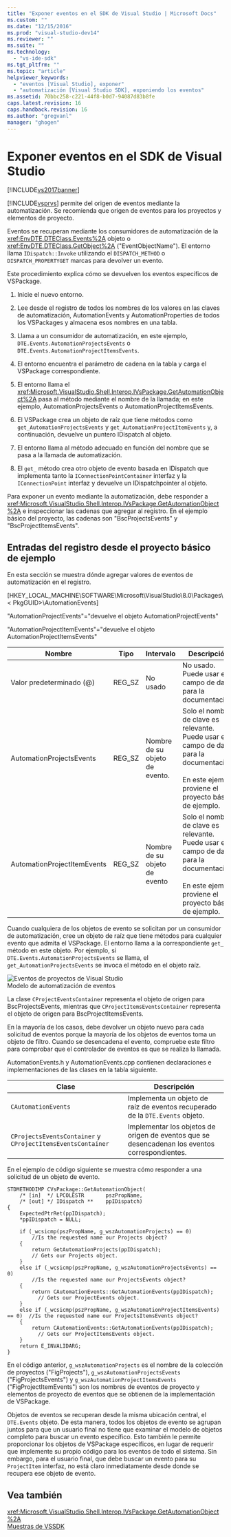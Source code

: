 ```yaml
---
title: "Exponer eventos en el SDK de Visual Studio | Microsoft Docs"
ms.custom: ""
ms.date: "12/15/2016"
ms.prod: "visual-studio-dev14"
ms.reviewer: ""
ms.suite: ""
ms.technology: 
  - "vs-ide-sdk"
ms.tgt_pltfrm: ""
ms.topic: "article"
helpviewer_keywords: 
  - "eventos [Visual Studio], exponer"
  - "automatización [Visual Studio SDK], exponiendo los eventos"
ms.assetid: 70bbc258-c221-44f8-b0d7-94087d83b8fe
caps.latest.revision: 16
caps.handback.revision: 16
ms.author: "gregvanl"
manager: "ghogen"
---
```

# Exponer eventos en el SDK de Visual Studio
[!INCLUDE[vs2017banner](../../code-quality/includes/vs2017banner.md)]

[!INCLUDE[vsprvs](../../code-quality/includes/vsprvs_md.md)] permite del origen de eventos mediante la automatización. Se recomienda que origen de eventos para los proyectos y elementos de proyecto.  
  
 Eventos se recuperan mediante los consumidores de automatización de la <xref:EnvDTE.DTEClass.Events%2A> objeto o <xref:EnvDTE.DTEClass.GetObject%2A> ("EventObjectName"). El entorno llama `IDispatch::Invoke` utilizando el `DISPATCH_METHOD` o `DISPATCH_PROPERTYGET` marcas para devolver un evento.  
  
 Este procedimiento explica cómo se devuelven los eventos específicos de VSPackage.  
  
1.  Inicie el nuevo entorno.  
  
2.  Lee desde el registro de todos los nombres de los valores en las claves de automatización, AutomationEvents y AutomationProperties de todos los VSPackages y almacena esos nombres en una tabla.  
  
3.  Llama a un consumidor de automatización, en este ejemplo, `DTE.Events.AutomationProjectsEvents` o `DTE.Events.AutomationProjectItemsEvents`.  
  
4.  El entorno encuentra el parámetro de cadena en la tabla y carga el VSPackage correspondiente.  
  
5.  El entorno llama el <xref:Microsoft.VisualStudio.Shell.Interop.IVsPackage.GetAutomationObject%2A> pasa al método mediante el nombre de la llamada; en este ejemplo, AutomationProjectsEvents o AutomationProjectItemsEvents.  
  
6.  El VSPackage crea un objeto de raíz que tiene métodos como `get_AutomationProjectsEvents` y `get_AutomationProjectItemEvents` y, a continuación, devuelve un puntero IDispatch al objeto.  
  
7.  El entorno llama al método adecuado en función del nombre que se pasa a la llamada de automatización.  
  
8.  El `get_` método crea otro objeto de evento basada en IDispatch que implementa tanto la `IConnectionPointContainer` interfaz y la `IConnectionPoint` interfaz y devuelve un IDispatchpointer al objeto.  
  
 Para exponer un evento mediante la automatización, debe responder a <xref:Microsoft.VisualStudio.Shell.Interop.IVsPackage.GetAutomationObject%2A> e inspeccionar las cadenas que agregar al registro. En el ejemplo básico del proyecto, las cadenas son "BscProjectsEvents" y "BscProjectItemsEvents".  
  
## <a name="registry-entries-from-the-basic-project-sample"></a>Entradas del registro desde el proyecto básico de ejemplo  
 En esta sección se muestra dónde agregar valores de eventos de automatización en el registro.  
  
 [HKEY_LOCAL_MACHINE\SOFTWARE\Microsoft\VisualStudio\8.0\Packages\\< PkgGUID\>\AutomationEvents]  
  
 "AutomationProjectEvents"="devuelve el objeto AutomationProjectEvents"  
  
 "AutomationProjectItemEvents"="devuelve el objeto AutomationProjectItemsEvents"  
  
|Nombre|Tipo|Intervalo|Descripción|  
|----------|----------|-----------|-----------------|  
|Valor predeterminado (@)|REG_SZ|No usado|No usado. Puede usar el campo de datos para la documentación.|  
|AutomationProjectsEvents|REG_SZ|Nombre de su objeto de evento.|Solo el nombre de clave es relevante. Puede usar el campo de datos para la documentación.<br /><br /> En este ejemplo proviene el proyecto básico de ejemplo.|  
|AutomationProjectItemEvents|REG_SZ|Nombre de su objeto de evento|Solo el nombre de clave es relevante. Puede usar el campo de datos para la documentación.<br /><br /> En este ejemplo proviene el proyecto básico de ejemplo.|  
  
 Cuando cualquiera de los objetos de evento se solicitan por un consumidor de automatización, cree un objeto de raíz que tiene métodos para cualquier evento que admita el VSPackage. El entorno llama a la correspondiente `get_` método en este objeto. Por ejemplo, si `DTE.Events.AutomationProjectsEvents` se llama, el `get_AutomationProjectsEvents` se invoca el método en el objeto raíz.  
  
 ![Eventos de proyectos de Visual Studio](../../extensibility/internals/media/projectevents.png "ProjectEvents")  
Modelo de automatización de eventos  
  
 La clase `CProjectEventsContainer` representa el objeto de origen para BscProjectsEvents, mientras que `CProjectItemsEventsContainer` representa el objeto de origen para BscProjectItemsEvents.  
  
 En la mayoría de los casos, debe devolver un objeto nuevo para cada solicitud de eventos porque la mayoría de los objetos de eventos toma un objeto de filtro. Cuando se desencadena el evento, compruebe este filtro para comprobar que el controlador de eventos es que se realiza la llamada.  
  
 AutomationEvents.h y AutomationEvents.cpp contienen declaraciones e implementaciones de las clases en la tabla siguiente.  
  
|Clase|Descripción|  
|-----------|-----------------|  
|`CAutomationEvents`|Implementa un objeto de raíz de eventos recuperado de la `DTE.Events` objeto.|  
|`CProjectsEventsContainer` y `CProjectItemsEventsContainer`|Implementar los objetos de origen de eventos que se desencadenan los eventos correspondientes.|  
  
 En el ejemplo de código siguiente se muestra cómo responder a una solicitud de un objeto de evento.  
  
```cpp#  
STDMETHODIMP CVsPackage::GetAutomationObject(  
    /* [in]  */ LPCOLESTR       pszPropName,   
    /* [out] */ IDispatch **    ppIDispatch)  
{  
    ExpectedPtrRet(ppIDispatch);  
    *ppIDispatch = NULL;  
  
    if (_wcsicmp(pszPropName, g_wszAutomationProjects) == 0)   
        //Is the requested name our Projects object?  
    {  
        return GetAutomationProjects(ppIDispatch);  
        // Gets our Projects object.  
    }  
    else if (_wcsicmp(pszPropName, g_wszAutomationProjectsEvents) == 0)  
        //Is the requested name our ProjectsEvents object?  
    {  
        return CAutomationEvents::GetAutomationEvents(ppIDispatch);  
          // Gets our ProjectEvents object.  
    }  
    else if (_wcsicmp(pszPropName, g_wszAutomationProjectItemsEvents) == 0)  //Is the requested name our ProjectsItemsEvents object?  
    {  
        return CAutomationEvents::GetAutomationEvents(ppIDispatch);  
          // Gets our ProjectItemsEvents object.  
    }  
    return E_INVALIDARG;  
}  
```  
  
 En el código anterior, `g_wszAutomationProjects` es el nombre de la colección de proyectos ("FigProjects"), `g_wszAutomationProjectsEvents` ("FigProjectsEvents") y `g_wszAutomationProjectItemsEvents` ("FigProjectItemEvents") son los nombres de eventos de proyecto y elementos de proyecto de eventos que se obtienen de la implementación de VSPackage.  
  
 Objetos de eventos se recuperan desde la misma ubicación central, el `DTE.Events` objeto. De esta manera, todos los objetos de evento se agrupan juntos para que un usuario final no tiene que examinar el modelo de objetos completo para buscar un evento específico. Esto también le permite proporcionar los objetos de VSPackage específicos, en lugar de requerir que implemente su propio código para los eventos de todo el sistema. Sin embargo, para el usuario final, que debe buscar un evento para su `ProjectItem` interfaz, no está claro inmediatamente desde donde se recupera ese objeto de evento.  
  
## <a name="see-also"></a>Vea también  
 <xref:Microsoft.VisualStudio.Shell.Interop.IVsPackage.GetAutomationObject%2A>   
 [Muestras de VSSDK](../../misc/vssdk-samples.md)